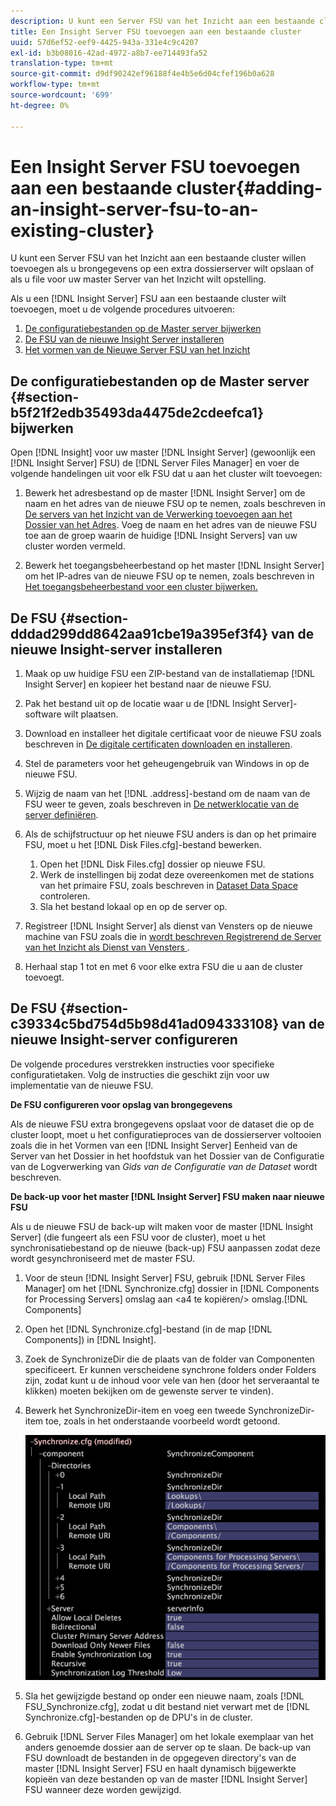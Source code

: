 ```yaml
---
description: U kunt een Server FSU van het Inzicht aan een bestaande cluster willen toevoegen als u brongegevens op een extra dossierserver wilt opslaan of als u file voor uw master Server van het Inzicht wilt opstelling.
title: Een Insight Server FSU toevoegen aan een bestaande cluster
uuid: 57d6ef52-eef9-4425-943a-331e4c9c4207
exl-id: b3b08016-42ad-4972-a8b7-ee714493fa52
translation-type: tm+mt
source-git-commit: d9df90242ef96188f4e4b5e6d04cfef196b0a628
workflow-type: tm+mt
source-wordcount: '699'
ht-degree: 0%

---
```


# Een Insight Server FSU toevoegen aan een bestaande cluster{#adding-an-insight-server-fsu-to-an-existing-cluster}

U kunt een Server FSU van het Inzicht aan een bestaande cluster willen toevoegen als u brongegevens op een extra dossierserver wilt opslaan of als u file voor uw master Server van het Inzicht wilt opstelling.

Als u een [!DNL Insight Server] FSU aan een bestaande cluster wilt toevoegen, moet u de volgende procedures uitvoeren:

1. [De configuratiebestanden op de Master server bijwerken](../../../../../home/c-inst-svr/c-install-ins-svr/c-ins-svr-clstrs/c-add-ins-svrs-ex-clstr/c-add-fsu-ex-clstr.md#section-b5f21f2edb35493da4475de2cdeefca1)
1. [De FSU van de nieuwe Insight Server installeren](../../../../../home/c-inst-svr/c-install-ins-svr/c-ins-svr-clstrs/c-add-ins-svrs-ex-clstr/c-add-fsu-ex-clstr.md#section-dddad299dd8642aa91cbe19a395ef3f4)
1. [Het vormen van de Nieuwe Server FSU van het Inzicht](../../../../../home/c-inst-svr/c-install-ins-svr/c-ins-svr-clstrs/c-add-ins-svrs-ex-clstr/c-add-fsu-ex-clstr.md#section-c39334c5bd754d5b98d41ad094333108)

## De configuratiebestanden op de Master server {#section-b5f21f2edb35493da4475de2cdeefca1} bijwerken

Open [!DNL Insight] voor uw master [!DNL Insight Server] (gewoonlijk een [!DNL Insight Server] FSU) de [!DNL Server Files Manager] en voer de volgende handelingen uit voor elk FSU dat u aan het cluster wilt toevoegen:

1. Bewerk het adresbestand op de master [!DNL Insight Server] om de naam en het adres van de nieuwe FSU op te nemen, zoals beschreven in [De servers van het Inzicht van de Verwerking toevoegen aan het Dossier van het Adres](../../../../../home/c-inst-svr/c-install-ins-svr/c-ins-svr-clstrs/c-inst-ins-svr-clstr/c-inst-proc-clstr/c-config-mstr-ins-svr-clstr.md#section-2fe5298180164e8dbaa59ea6b6ff682d). Voeg de naam en het adres van de nieuwe FSU toe aan de groep waarin de huidige [!DNL Insight Servers] van uw cluster worden vermeld.

1. Bewerk het toegangsbeheerbestand op het master [!DNL Insight Server] om het IP-adres van de nieuwe FSU op te nemen, zoals beschreven in [Het toegangsbeheerbestand voor een cluster bijwerken.](../../../../../home/c-inst-svr/c-install-ins-svr/c-ins-svr-clstrs/c-inst-ins-svr-clstr/c-inst-proc-clstr/c-config-mstr-ins-svr-clstr.md#section-fce1367d92a445168c35e9ca506e7d6b)

## De FSU {#section-dddad299dd8642aa91cbe19a395ef3f4} van de nieuwe Insight-server installeren

1. Maak op uw huidige FSU een ZIP-bestand van de installatiemap [!DNL Insight Server] en kopieer het bestand naar de nieuwe FSU.
1. Pak het bestand uit op de locatie waar u de [!DNL Insight Server]-software wilt plaatsen.
1. Download en installeer het digitale certificaat voor de nieuwe FSU zoals beschreven in [De digitale certificaten downloaden en installeren](../../../../../home/c-inst-svr/c-install-ins-svr/t-install-proc-inst-svr-dpu/c-dnld-dgtl-cert/c-dnld-dgtl-cert.md#concept-4f79c240492f4e52b6375b4b3bbefa17).
1. Stel de parameters voor het geheugengebruik van Windows in op de nieuwe FSU.
1. Wijzig de naam van het [!DNL .address]-bestand om de naam van de FSU weer te geven, zoals beschreven in [De netwerklocatie van de server definiëren](../../../../../home/c-inst-svr/c-install-ins-svr/t-install-proc-inst-svr-dpu/c-svrs-ntwk-loc/c-svrs-ntwk-loc.md#concept-87dd2aa3448c415ca1285bc445a8c649).

1. Als de schijfstructuur op het nieuwe FSU anders is dan op het primaire FSU, moet u het [!DNL Disk Files.cfg]-bestand bewerken.

   1. Open het [!DNL Disk Files.cfg] dossier op nieuwe FSU.
   1. Werk de instellingen bij zodat deze overeenkomen met de stations van het primaire FSU, zoals beschreven in [Dataset Data Space](../../../../../home/c-inst-svr/c-admin-inst-svr/c-mntr-disk-spc/t-mntr-dtst-data-spc.md#task-6223fa2c718845678824a0a96df96a03) controleren.
   1. Sla het bestand lokaal op en op de server op.

1. Registreer [!DNL Insight Server] als dienst van Vensters op de nieuwe machine van FSU zoals die in [wordt beschreven Registrerend de Server van het Inzicht als Dienst van Vensters ](../../../../../home/c-inst-svr/c-install-ins-svr/t-install-proc-inst-svr-dpu/c-reg-wdws-svc.md#concept-f2c7aa891d544a2595aa01d0d796a540).

1. Herhaal stap 1 tot en met 6 voor elke extra FSU die u aan de cluster toevoegt.

## De FSU {#section-c39334c5bd754d5b98d41ad094333108} van de nieuwe Insight-server configureren

De volgende procedures verstrekken instructies voor specifieke configuratietaken. Volg de instructies die geschikt zijn voor uw implementatie van de nieuwe FSU.

**De FSU configureren voor opslag van brongegevens**

Als de nieuwe FSU extra brongegevens opslaat voor de dataset die op de cluster loopt, moet u het configuratieproces van de dossierserver voltooien zoals die in het Vormen van een [!DNL Insight Server] Eenheid van de Server van het Dossier in het hoofdstuk van het Dossier van de Configuratie van de Logverwerking van *Gids van de Configuratie van de Dataset* wordt beschreven.

**De back-up voor het master  [!DNL Insight Server] FSU maken naar nieuwe FSU**

Als u de nieuwe FSU de back-up wilt maken voor de master [!DNL Insight Server] (die fungeert als een FSU voor de cluster), moet u het synchronisatiebestand op de nieuwe (back-up) FSU aanpassen zodat deze wordt gesynchroniseerd met de master FSU.

1. Voor de steun [!DNL Insight Server] FSU, gebruik [!DNL Server Files Manager] om het [!DNL Synchronize.cfg] dossier in [!DNL Components for Processing Servers] omslag aan &lt;a4 te kopiëren/> omslag.[!DNL Components]

1. Open het [!DNL Synchronize.cfg]-bestand (in de map [!DNL Components]) in [!DNL Insight].

1. Zoek de SynchronizeDir die de plaats van de folder van Componenten specificeert. Er kunnen verscheidene synchrone folders onder Folders zijn, zodat kunt u de inhoud voor vele van hen (door het serveraantal te klikken) moeten bekijken om de gewenste server te vinden).
1. Bewerk het SynchronizeDir-item en voeg een tweede SynchronizeDir-item toe, zoals in het onderstaande voorbeeld wordt getoond.

   ![](assets/cfg_cluster_SynchronizeDirEditComponents.png)

1. Sla het gewijzigde bestand op onder een nieuwe naam, zoals [!DNL FSU_Synchronize.cfg], zodat u dit bestand niet verwart met de [!DNL Synchronize.cfg]-bestanden op de DPU&#39;s in de cluster.

1. Gebruik [!DNL Server Files Manager] om het lokale exemplaar van het anders genoemde dossier aan de server op te slaan. De back-up van FSU downloadt de bestanden in de opgegeven directory&#39;s van de master [!DNL Insight Server] FSU en haalt dynamisch bijgewerkte kopieën van deze bestanden op van de master [!DNL Insight Server] FSU wanneer deze worden gewijzigd.
